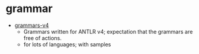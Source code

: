# grammar

- [grammars-v4](https://github.com/antlr/grammars-v4/)
  - Grammars written for ANTLR v4; expectation that the grammars are free of actions.
  - for lots of languages; with samples
